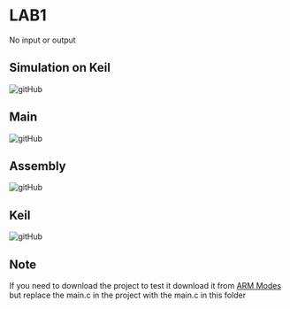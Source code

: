 # LAB1
No input or output

## Simulation on Keil
![gitHub]()

## Main
![gitHub]()

## Assembly
![gitHub]()

## Keil
![gitHub]()

## Note
If you need to download the project to test it download it
from [ARM Modes](https://github.com/MostafaEdrees11/Mastering_Embedded_System_Online_Diploma/tree/master/Unit14_Mastering%20ARM%20Cortex%20M3_4/Lesson2_ARM%20Modes)
but replace the main.c in the project with the main.c
in this folder